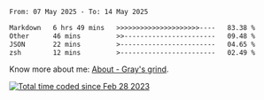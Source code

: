 <!--START_SECTION:waka-->

```txt
From: 07 May 2025 - To: 14 May 2025

Markdown   6 hrs 49 mins   >>>>>>>>>>>>>>>>>>>>>----   83.38 %
Other      46 mins         >>-----------------------   09.48 %
JSON       22 mins         >------------------------   04.65 %
zsh        12 mins         >------------------------   02.49 %
```

<!--END_SECTION:waka-->

<!-- [![grayxu's github stats](https://github-readme-stats.vercel.app/api?username=grayxu&count_private=true&show_icons=true)](https://github.com/grayxu) -->

Know more about me: [About - Gray's grind](https://www.grayxu.cn/).
<p align="left">
  <a href="https://wakatime.com/@c69eb31e-43a1-463f-8968-c3449e386f57"><img src="https://wakatime.com/badge/user/c69eb31e-43a1-463f-8968-c3449e386f57.svg" title="Total time coded since Feb 28 2023" /></a>
</p>

